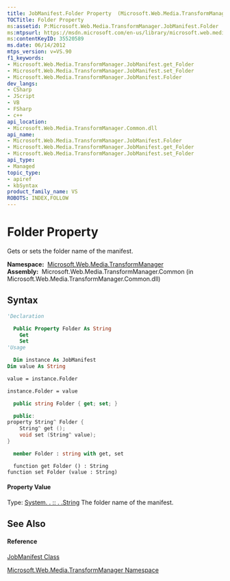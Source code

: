 ```yaml
---
title: JobManifest.Folder Property  (Microsoft.Web.Media.TransformManager)
TOCTitle: Folder Property
ms:assetid: P:Microsoft.Web.Media.TransformManager.JobManifest.Folder
ms:mtpsurl: https://msdn.microsoft.com/en-us/library/microsoft.web.media.transformmanager.jobmanifest.folder(v=VS.90)
ms:contentKeyID: 35520589
ms.date: 06/14/2012
mtps_version: v=VS.90
f1_keywords:
- Microsoft.Web.Media.TransformManager.JobManifest.get_Folder
- Microsoft.Web.Media.TransformManager.JobManifest.set_Folder
- Microsoft.Web.Media.TransformManager.JobManifest.Folder
dev_langs:
- CSharp
- JScript
- VB
- FSharp
- c++
api_location:
- Microsoft.Web.Media.TransformManager.Common.dll
api_name:
- Microsoft.Web.Media.TransformManager.JobManifest.Folder
- Microsoft.Web.Media.TransformManager.JobManifest.get_Folder
- Microsoft.Web.Media.TransformManager.JobManifest.set_Folder
api_type:
- Managed
topic_type:
- apiref
- kbSyntax
product_family_name: VS
ROBOTS: INDEX,FOLLOW
---
```


# Folder Property

Gets or sets the folder name of the manifest.

**Namespace:**  [Microsoft.Web.Media.TransformManager](microsoft-web-media-transformmanager-namespace.md)  
**Assembly:**  Microsoft.Web.Media.TransformManager.Common (in Microsoft.Web.Media.TransformManager.Common.dll)

## Syntax

``` vb
'Declaration

  Public Property Folder As String
    Get
    Set
'Usage

  Dim instance As JobManifest
Dim value As String

value = instance.Folder

instance.Folder = value
```

``` csharp
  public string Folder { get; set; }
```

``` c++
  public:
property String^ Folder {
    String^ get ();
    void set (String^ value);
}
```

``` fsharp
  member Folder : string with get, set
```

``` jscript
  function get Folder () : String
function set Folder (value : String)
```

#### Property Value

Type: [System. . :: . .String](https://msdn.microsoft.com/en-us/library/s1wwdcbf\(v=vs.90\))  
The folder name of the manifest.  

## See Also

#### Reference

[JobManifest Class](jobmanifest-class-microsoft-web-media-transformmanager.md)

[Microsoft.Web.Media.TransformManager Namespace](microsoft-web-media-transformmanager-namespace.md)


